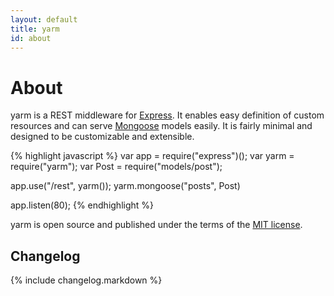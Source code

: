 ```yaml
---
layout: default
title: yarm
id: about
---
```

# About

yarm is a REST middleware for [Express][express].  It enables easy definition of custom resources and can serve [Mongoose][mongoose] models easily.  It is fairly minimal and designed to be customizable and extensible.

{% highlight javascript %}
var app = require("express")();
var yarm = require("yarm");
var Post = require("models/post");

app.use("/rest", yarm());
yarm.mongoose("posts", Post)

app.listen(80);
{% endhighlight %}

yarm is open source and published under the terms of the [MIT license][license].

## Changelog

{% include changelog.markdown %}


[express]: http://expressjs.com/
[mongoose]: http://mongoosejs.com/
[license]: https://raw2.github.com/njoyard/yarm/master/LICENSE
